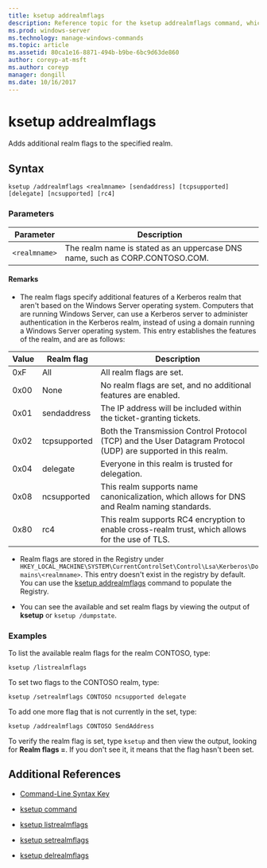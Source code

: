 ```yaml
---
title: ksetup addrealmflags
description: Reference topic for the ksetup addrealmflags command, which adds additional realm flags to the specified realm.
ms.prod: windows-server
ms.technology: manage-windows-commands
ms.topic: article
ms.assetid: 80ca1e16-8871-494b-b9be-6bc9d63de860
author: coreyp-at-msft
ms.author: coreyp
manager: dongill
ms.date: 10/16/2017
---
```


# ksetup addrealmflags

Adds additional realm flags to the specified realm.

## Syntax

```
ksetup /addrealmflags <realmname> [sendaddress] [tcpsupported] [delegate] [ncsupported] [rc4]
```

### Parameters

| Parameter | Description |
| --------- | ----------- |
| `<realmname>` | The realm name is stated as an uppercase DNS name, such as CORP.CONTOSO.COM. |

#### Remarks

- The realm flags specify additional features of a Kerberos realm that aren't based on the Windows Server operating system. Computers that are running Windows Server, can use a Kerberos server to administer authentication in the Kerberos realm, instead of using a domain running a Windows Server operating system. This entry establishes the features of the realm, and are as follows:

| Value | Realm flag | Description |
| ----- | ---------- | ----------- |
| 0xF | All | All realm flags are set. |
| 0x00 | None | No realm flags are set, and no additional features are enabled. |
| 0x01 | sendaddress | The IP address will be included within the ticket-granting tickets. |
| 0x02 | tcpsupported | Both the Transmission Control Protocol (TCP) and the User Datagram Protocol (UDP) are supported in this realm. |
| 0x04 | delegate | Everyone in this realm is trusted for delegation. |
| 0x08 | ncsupported | This realm supports name canonicalization, which allows for DNS and Realm naming standards. |
| 0x80 | rc4 | This realm supports RC4 encryption to enable cross-realm trust, which allows for the use of TLS. |

- Realm flags are stored in the Registry under `HKEY_LOCAL_MACHINE\SYSTEM\CurrentControlSet\Control\Lsa\Kerberos\Domains\<realmname>`. This entry doesn't exist in the registry by default. You can use the [ksetup addrealmflags](ksetup-addrealmflags.md) command to populate the Registry.

- You can see the available and set realm flags by viewing the output of **ksetup** or `ksetup /dumpstate`.

### Examples

To list the available realm flags for the realm CONTOSO, type:

```
ksetup /listrealmflags
```

To set two flags to the CONTOSO realm, type:

```
ksetup /setrealmflags CONTOSO ncsupported delegate
```

To add one more flag that is not currently in the set, type:

```
ksetup /addrealmflags CONTOSO SendAddress
```

To verify the realm flag is set, type `ksetup` and then view the output, looking for **Realm flags =**. If you don't see it, it means that the flag hasn't been set.

## Additional References

- [Command-Line Syntax Key](command-line-syntax-key.md)

- [ksetup command](ksetup.md)

- [ksetup listrealmflags](ksetup-listrealmflags.md)

- [ksetup setrealmflags](ksetup-setrealmflags.md)

- [ksetup delrealmflags](ksetup-delrealmflags.md)
